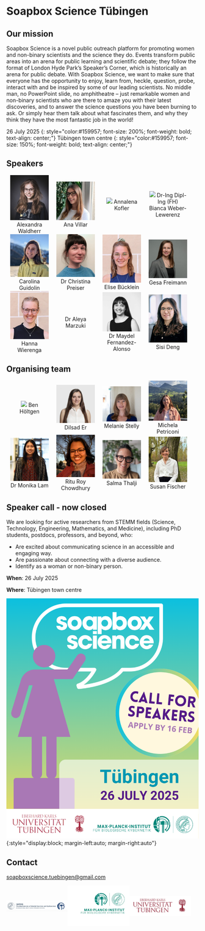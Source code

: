 # Soapbox Science Tübingen

<style type="text/css">
    .speaker_box {
        object-fit: cover;
        width: 20%;
        text-align: center;
        margin-left: 2%;
        margin-right: 2%;
        position: relative;
    }

    .speaker_text {
      position: absolute; top: 50%; left: -50%;
      font-size: 80%; 
      width: 200%; padding: 10px;
      color: #fff; background: rgba(0, 0, 0, 0.75);
    }

    .speaker_text {
      visibility: none; opacity: 0;
      transition: opacity 0.3s;
      z-index: -1;
    }
    .speaker_box:hover .speaker_text{
      visibility: visible; opacity: 1;
      z-index: 1;
    }
</style>

## Our mission

Soapbox Science is a novel public outreach platform for promoting women and
non-binary scientists and the science they do. Events transform public areas
into an arena for public learning and scientific debate; they follow the format
of London Hyde Park’s Speaker’s Corner, which is historically an arena for
public debate. With Soapbox Science, we want to make sure that everyone has the
opportunity to enjoy, learn from, heckle, question, probe, interact with and be
inspired by some of our leading scientists. No middle man, no PowerPoint slide,
no amphitheatre – just remarkable women and non-binary scientists who are there
to amaze you with their latest discoveries, and to answer the science questions
you have been burning to ask. Or simply hear them talk about what
fascinates them, and why they think they have the most fantastic job in the
world!

26 July 2025
{: style="color:#159957; font-size: 200%; font-weight: bold; text-align: center;"}
Tübingen town centre
{: style="color:#159957; font-size: 150%; font-weight: bold; text-align: center;"}

## Speakers

<div style="">

 <div style="display: inline-flex; width: 100%; align-items: center;">
  <div class="speaker_box" id="speaker_box_aw">
   <img class="speaker_img" src="./assets/speakers/AW_speaker.jpg" />
    Alexandra Waldherr
    <div class="speaker_text" id="speaker_text_aw">
      I am a PhD student in Andrei Lupas' group at the Max Planck Institute for
      Biology, studying protein design with a combination of computer and
      laboratory methods. My focus lies on non-canonical amino acids, and I am
      interested in the chemistry of unconventional side chains.
    </div>
  </div>
  <div class="speaker_box">
   <img class="speaker_img" src="./assets/speakers/AV_speaker.jpg" />
    Ana Villar
    <div class="speaker_text" id="speaker_text_av">
      I am a third-year PhD student in Cancer Biology. Originally from Spain, I did my
      Master in Tübingen. Now, almost at the end of the PhD I´m looking forward to
      moving in the neuropsychology field as I fell in love with our minds and their
      great power on us. At this years’ Tübingen Soapbox Science, I will give a quick
      view about skin cancer, what is known, what is still not known, interesting
      facts… Enthusiastic, passionate and empathetic; that is me!
    </div>
  </div>
  <div class="speaker_box">
   <img class="speaker_img" src="./assets/speakers/AK_speaker.png" />
    Annalena Kofler
    <div class="speaker_text" id="speaker_text_ak">
      I am a PhD student at the Max Planck Institute for Intelligent Systems
      where I develop machine learning methods to analyze
      gravitational wave signals resulting from the collision of black
      holes. 
    </div>
  </div>
  <div class="speaker_box">
   <img class="speaker_img" src="./assets/speakers/BWL_speaker.jpg" />
    Dr-Ing Dipl-Ing (FH) Bianca Weber-Lewerenz
    <div class="speaker_text" id="speaker_text_bwl">
     Self-employed civil engineer and freelance scientific researcher on the
     responsible entrepreneurial handling of digitalisation and AI in
     the construction industry. I received my PhD at the RWTH Aachen
     University in 2024 and am the Founder of the ‘Excellence
     Initiative for Sustainable, Human-led AI in Construction’. 
    </div>
  </div>
   </div>

  <div style="display: inline-flex; width: 100%; align-items: center;">
  <div class="speaker_box">
   <img class="speaker_img" src="./assets/speakers/CG_speaker.jpg" />
    Carolina Guidolin
    <div class="speaker_text" id="speaker_text_cg">
      I am a PhD student in circadian neuroscience, and I am interested in the
      effect of light on our "body clock". I am looking forward to present my
      research on the effect of sex hormones on melatonin suppression in the evening!
    </div>
  </div>
  <div class="speaker_box">
   <img class="speaker_img" src="./assets/speakers/CP_speaker.jpg" />
    Dr Christina Preiser
    <div class="speaker_text" id="speaker_text_cp">
      I am a sociologist who does research in occupational medicine on the
      prevention of work-related cancers in agriculture and
      construction and at this years’ Tübingen Soapbox Science event I
      will talk about the prevention of skin cancer.
    </div>
  </div>
    <div class="speaker_box">
   <img class="speaker_img" src="./assets/speakers/EB_speaker.jpeg" />
    Elise Bücklein
    <div class="speaker_text" id="speaker_text_eb">
      I am currently a PhD candidate at the Faculty of Medicine
      (Psychiatry) at the University of Tübingen and part of the
      IRTG2804, a research training group with the goal of
      understanding women’s mental health across the reproductive
      years. While my field of expertise is premenstrual dysphoric
      disorder (a severe form of PMS) and depression in women, I am
      passionate about researching women’s (mental) health in general
      because it has been overlooked for so long in science, and there
      is still so much we don’t know! The potential to improve the
      lives of millions of women through further research in this
      field is truly endless.
    </div>
  </div>
    <div class="speaker_box">
   <img class="speaker_img" src="./assets/speakers/GF_speaker.jpeg" />
    Gesa Freimann
    <div class="speaker_text" id="speaker_text_gf">
      I am a first-year PhD student at the Max Planck Institute for
      Biology in Tübingen. My research focuses on exploring the
      dynamic behavior of proteins involved in signal transduction
      using computational methods. In my free time, I like to relax
      with a good board game or find my zen through yoga.
    </div>
  </div>
  </div>

 <div style="display: inline-flex; width: 100%; align-items: center;">
  <div class="speaker_box">
  <img class="speaker_img" src="./assets/speakers/HW_speaker.JPG" />
    Hanna Wierenga
    <div class="speaker_text" id="speaker_text_hw">
      I am doing an interdisciplinary PhD at Psychiatry researching
      the linkage between gender and mental health and a specific
      focus on mental health during and after a pregnancy. I will
      present my research on gender identity across Europe and the
      linkage to mental health. I am excited to share this relatively
      niche, yet fascinating scientific field with the general public
      at this years’ Tübingen Soapbox Science. It is my hope to
      eventually inspire young female scholars to achieve their
      scholastic dreams.
    </div>
  </div>
  <div class="speaker_box">
    Dr Aleya Marzuki
    <div class="speaker_text" id="speaker_text_am">
    </div>
  </div>
  <div class="speaker_box">
 <img class="speaker_img" src="./assets/speakers/MFA_speaker.png" />
    Dr Maydel Fernandez-Alonso
    <div class="speaker_text" id="speaker_text_mfa">
      I'm a postdoctoral researcher at the Max Planck Institute for Biological
      Cybernetics investigating how light is processed in the visual
      system to synchronize our internal biological clock with the day
      and night cycle.
    </div>
  </div>
  <div class="speaker_box">
   <img class="speaker_img" src="./assets/speakers/SD_speaker.jpg" />
    Sisi Deng
    <div class="speaker_text" id="speaker_text_sd">
      A gynecologist pursuing a PhD at the iFIT Cluster, Faculty of
      Medicine, University Hospital of Tübingen, I specialize in
      endometriosis and ovarian cancer research. Through the BMBF
      ENDO-RELIEF project, I explore disease mechanisms using MALDI
      imaging, mass spectrometry, and NMR-based metabolomics. At this
      years’ Tübingen Soapbox Science, I would like to share our
      latest findings and further raise awareness of endometriosis and
      my research.
    </div>
  </div>
 </div>
</div>

## Organising team

<div style="">
 <div style="display: inline-flex; width: 100%; align-items: center;">
  <div class="speaker_box">
   <img src="./assets/organisers/ben_höltgen.jpg" />
   Ben Höltgen
  </div>

  <div class="speaker_box">
   <img src="./assets/organisers/er_dilsad.jpg" />
   Dilsad Er
  </div>

  <div class="speaker_box">
   <img src="./assets/organisers/melanie_stelly.jpg" />
   Melanie Stelly
  </div>

  <div class="speaker_box">
   <img src="./assets/organisers/michela_petriconi.JPG" />
   Michela Petriconi
  </div>
 </div>

<div style="display: inline-flex; width: 100%; align-items: center;">
 <div class="speaker_box">
 <img src="./assets/organisers/moni_lam.JPG" />
  Dr Monika Lam
 </div>

  <div class="speaker_box">
  <img src="./assets/organisers/ritu_roy_chowdhury.jpg" />
  Ritu Roy Chowdhury
 </div>

 <div class="speaker_box">
  <img src="./assets/organisers/salma_thalji.jpg" />
  Salma Thalji
 </div>

  <div class="speaker_box">
  <img src="./assets/organisers/susan_fischer.jpg" />
  Susan Fischer
 </div>
</div>
</div>

## Speaker call - now closed

We are looking for active researchers from STEMM fields (Science, Technology,
Engineering, Mathematics, and Medicine), including PhD students, postdocs,
professors, and beyond, who:

- Are excited about communicating science in an accessible and engaging way.
- Are passionate about connecting with a diverse audience.
- Identify as a woman or non-binary person.

**When**: 26 July 2025

**Where**: Tübingen town centre

![Soapbox science logo](./assets/logos/soapbox_science_call.png){:style="display:block; margin-left:auto; margin-right:auto"}

## Contact

[soapboxscience.tuebingen@gmail.com](mailto:soapboxscience.tuebingen@gmail.com)

<div style="display: inline-flex; width=100%; align-items: center;">

 <img src="./assets/logos/logo_imprs.png" width="32%" style="object-fit: contain;" />
 <img src="./assets/logos/logo_mpg-kyb.webp" width="32%" style="object-fit: contain;" />
 <img src="./assets/logos/logo_uni-tue.png" width="32%" style="object-fit: contain;" />

</div>
